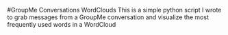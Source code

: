 #GroupMe Conversations WordClouds
This is a simple python script I wrote to grab messages from a GroupMe conversation and visualize the most frequently used words in a WordCloud